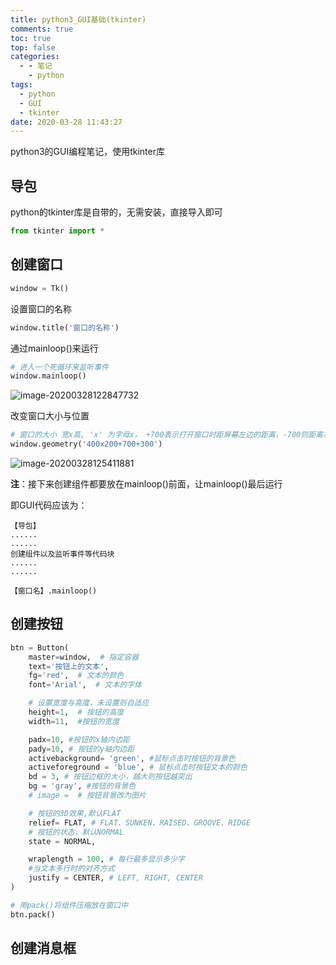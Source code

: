 ```yaml
---
title: python3_GUI基础(tkinter)
comments: true
toc: true
top: false
categories:
  - - 笔记
    - python
tags:
  - python
  - GUI
  - tkinter
date: 2020-03-28 11:43:27
---
```


python3的GUI编程笔记，使用tkinter库

<!-- more -->

## 导包

python的tkinter库是自带的，无需安装，直接导入即可

```python
from tkinter import *
```

## 创建窗口

```python
window = Tk()
```

设置窗口的名称

```python
window.title('窗口的名称') 
```

通过mainloop()来运行

```python
# 进入一个死循环来监听事件
window.mainloop()
```

![image-20200328122847732](https://gitee.com/lluuiq/blog_img/raw/master/img/20200328122851.png)

改变窗口大小与位置

```python
# 窗口的大小 宽x高, 'x' 为字母x， +700表示打开窗口时距屏幕左边的距离，-700则距离右边的距离，+300的为距屏幕上方的距离，-300为距屏幕下方的距离
window.geometry('400x200+700+300')
```

![image-20200328125411881](D:\blog\source\_posts\新建文章.assets\image-20200328125411881.png)

**注**：接下来创建组件都要放在mainloop()前面，让mainloop()最后运行

即GUI代码应该为：

```
【导包】
......
......
创建组件以及监听事件等代码块
......
......

【窗口名】.mainloop()
```

## 创建按钮

```python
btn = Button(
    master=window,  # 指定容器
    text='按钮上的文本',
    fg='red',  # 文本的颜色
    font='Arial',  # 文本的字体

    # 设置宽度与高度，未设置则自适应
    height=1,  # 按钮的高度
    width=11,  #按钮的宽度

    padx=10, #按钮的x轴内边距
    pady=10, # 按钮的y轴内边距
    activebackground= 'green', #鼠标点击时按钮的背景色
    activeforeground = 'blue', # 鼠标点击时按钮文本的颜色
    bd = 3, # 按钮边框的大小，越大则按钮越突出
    bg = 'gray', #按钮的背景色
    # image =  # 按钮背景改为图片

    # 按钮的3D效果,默认FLAT
    relief= FLAT, # FLAT、SUNKEN、RAISED、GROOVE、RIDGE
    # 按钮的状态，默认NORMAL
    state = NORMAL,

    wraplength = 100, # 每行最多显示多少字
    #当文本多行时的对齐方式
    justify = CENTER, # LEFT, RIGHT, CENTER
)

# 用pack()将组件压缩放在窗口中
btn.pack()
```

## 创建消息框

